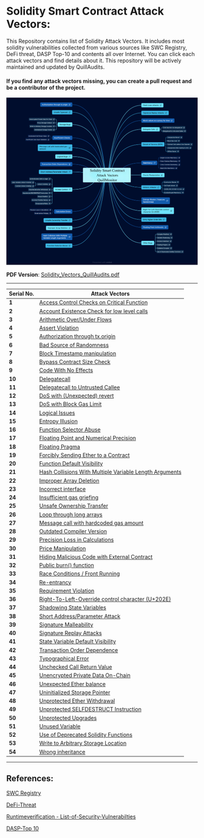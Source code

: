 # Solidity Smart Contract Attack Vectors:

This Repository contains list of Solidity Attack Vectors. It includes most solidity vulnerabilities collected from various sources like SWC Registry, DeFi threat, DASP Top-10 and contents all over Internet. You can click each attack vectors and find details about it. This repository will be actively maintained and updated by QuillAudits.

#### If you find any attack vectors missing, you can create a pull request and be a contributor of the project.

![](/mindmaps/Solidity_Vectors_QuillAudits.png)

**PDF Version**: [Solidity_Vectors_QuillAudits.pdf](/mindmaps/Solidity_Vectors_QuillAudits.png)

---
Serial No. | Attack Vectors
--- | ---
**1** | [Access Control Checks on Critical Function](data/1.md)
**2** | [Account Existence Check for low level calls](data/2.md)
**3** | [Arithmetic Over/Under Flows](data/3.md)
**4** | [Assert Violation](data/4.md)
**5** | [Authorization through tx.origin](data/5.md)
**6** | [Bad Source of Randomness](data/6.md)
**7** | [Block Timestamp manipulation](data/7.md)
**8** | [Bypass Contract Size Check](data/8.md)
**9** | [Code With No Effects](data/9.md)
**10** | [Delegatecall](data/10.md)
**11** | [Delegatecall to Untrusted Callee](data/11.md)
**12** | [DoS with (Unexpected) revert](data/12.md)
**13** | [DoS with Block Gas Limit](data/13.md)
**14** | [Logical Issues](data/14.md)
**15** | [Entropy Illusion](data/15.md)
**16** | [Function Selector Abuse](data/16.md)
**17** | [Floating Point and Numerical Precision](data/17.md)
**18** | [Floating Pragma](data/18.md)
**19** | [Forcibly Sending Ether to a Contract](data/19.md)
**20** | [Function Default Visibility](data/20.md)
**21** | [Hash Collisions With Multiple Variable Length Arguments](data/21.md)
**22** | [Improper Array Deletion](data/22.md)
**23** | [Incorrect interface](data/23.md)
**24** | [Insufficient gas griefing](data/24.md)
**25** | [Unsafe Ownership Transfer](data/25.md)
**26** | [Loop through long arrays](data/26.md)
**27** | [Message call with hardcoded gas amount](data/27.md)
**28** | [Outdated Compiler Version](data/28.md)
**29** | [Precision Loss in Calculations](data/29.md)
**30** | [Price Manipulation](data/30.md)
**31** | [Hiding Malicious Code with External Contract](data/31.md)
**32** | [Public burn() function](data/32.md)
**33** | [Race Conditions / Front Running](data/33.md)
**34** | [Re-entrancy](data/34.md)
**35** | [Requirement Violation](data/35.md)
**36** | [Right-To-Left-Override control character (U+202E)](data/36.md)
**37** | [Shadowing State Variables](data/37.md)
**38** | [Short Address/Parameter Attack](data/38.md)
**39** | [Signature Malleability](data/39.md)
**40** | [Signature Replay Attacks](data/40.md)
**41** | [State Variable Default Visibility](data/41.md)
**42** | [Transaction Order Dependence](data/42.md)
**43** | [Typographical Error](data/43.md)
**44** | [Unchecked Call Return Value](data/44.md)
**45** | [Unencrypted Private Data On-Chain](data/45.md)
**46** | [Unexpected Ether balance](data/46.md)
**47** | [Uninitialized Storage Pointer](data/47.md)
**48** | [Unprotected Ether Withdrawal](data/48.md)
**49** | [Unprotected SELFDESTRUCT Instruction](data/49.md)
**50** | [Unprotected Upgrades](data/50.md)
**51** | [Unused Variable](data/51.md)
**52** | [Use of Deprecated Solidity Functions](data/52.md)
**53** | [Write to Arbitrary Storage Location](data/53.md)
**54** | [Wrong inheritance](data/54.md)
------
## References:

[SWC Registry](https://swcregistry.io/)

[DeFi-Threat](https://github.com/manifoldfinance/defi-threat)

[Runtimeverification - List-of-Security-Vulnerabilties](https://github.com/runtimeverification/verified-smart-contracts/wiki/List-of-Security-Vulnerabilities)

[DASP-Top 10](https://www.dasp.co/)
